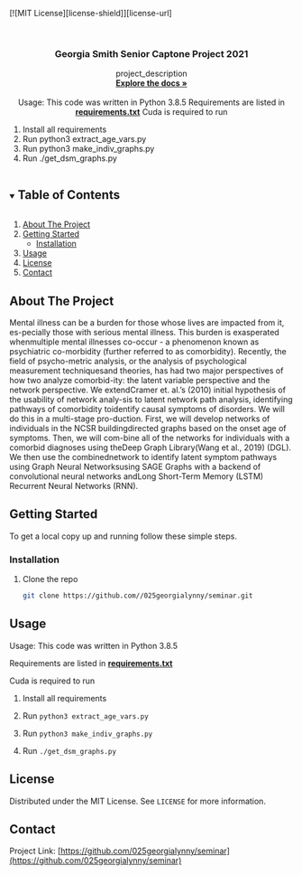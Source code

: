 [![MIT License][license-shield]][license-url]



<!-- PROJECT LOGO -->
<br />
<p align="center">
  <a href="https://github.com//025georgialynny/seminar">
  </a>

  <h3 align="center">Georgia Smith Senior Captone Project 2021</h3>

  <p align="center">
    project_description
    <br />
    <a href="https://github.com//025georgialynny/seminar"><strong>Explore the docs »</strong></a>
    <br />
    <br />
     Usage: This code was written in Python 3.8.5
     Requirements are listed in <a href="/requirements.txt"><strong>requirements.txt</strong></a>
     Cuda is required to run
     <ol>
        <li>Install all requirements</li>
        <li>Run python3 extract_age_vars.py</li>
        <li>Run python3 make_indiv_graphs.py</li>
        <li>Run ./get_dsm_graphs.py</li>
     </ol>

  </p>
</p>



<!-- TABLE OF CONTENTS -->
<details open="open">
  <summary><h2 style="display: inline-block">Table of Contents</h2></summary>
  <ol>
    <li>
      <a href="#about-the-project">About The Project</a>
    </li>
    <li>
      <a href="#getting-started">Getting Started</a>
      <ul>
        <li><a href="#installation">Installation</a></li>
      </ul>
    </li>
    <li><a href="#usage">Usage</a></li>
    <li><a href="#license">License</a></li>
    <li><a href="#contact">Contact</a></li>
  </ol>
</details>



<!-- ABOUT THE PROJECT -->
## About The Project
Mental illness can be a burden for those whose lives are impacted from it, es-pecially those with serious mental illness. This burden is exasperated whenmultiple mental illnesses co-occur - a phenomenon known as psychiatric co-morbidity (further referred to as comorbidity). Recently, the field of psycho-metric analysis,  or the analysis of psychological measurement techniquesand theories, has had two major perspectives of how two analyze comorbid-ity:  the latent variable perspective and the network perspective.  We extendCramer et.  al.’s (2010) initial hypothesis of the usability of network analy-sis to latent network path analysis, identifying pathways of comorbidity toidentify causal symptoms of disorders. We will do this in a multi-stage pro-duction. First, we will develop networks of individuals in the NCSR buildingdirected graphs based on the onset age of symptoms.  Then, we will com-bine all of the networks for individuals with a comorbid diagnoses using theDeep Graph Library(Wang et al., 2019) (DGL). We then use the combinednetwork to identify latent symptom pathways using Graph Neural Networksusing SAGE Graphs with a backend of convolutional neural networks andLong Short-Term Memory (LSTM) Recurrent Neural Networks (RNN).

<!-- GETTING STARTED -->
## Getting Started

To get a local copy up and running follow these simple steps.



### Installation

1. Clone the repo
   ```sh
   git clone https://github.com//025georgialynny/seminar.git
   ```




<!-- USAGE EXAMPLES -->
## Usage
Usage: This code was written in Python 3.8.5

Requirements are listed in <a href="/requirements.txt"><strong>requirements.txt</strong></a>

Cuda is required to run

1. Install all requirements

2. Run ```python3 extract_age_vars.py```

3. Run ```python3 make_indiv_graphs.py```

4. Run ```./get_dsm_graphs.py```






<!-- LICENSE -->
## License

Distributed under the MIT License. See `LICENSE` for more information.



<!-- CONTACT -->
## Contact


Project Link: [https://github.com/025georgialynny/seminar](https://github.com/025georgialynny/seminar)
